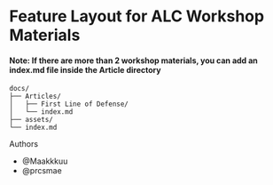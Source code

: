 # Feature Layout for ALC Workshop Materials

#### Note: If there are more than 2 workshop materials, you can add an index.md file inside the Article directory

```
docs/
├── Articles/
│   ├── First Line of Defense/
│   └── index.md
├── assets/
└── index.md
```
Authors
- @Maakkkuu
- @prcsmae
